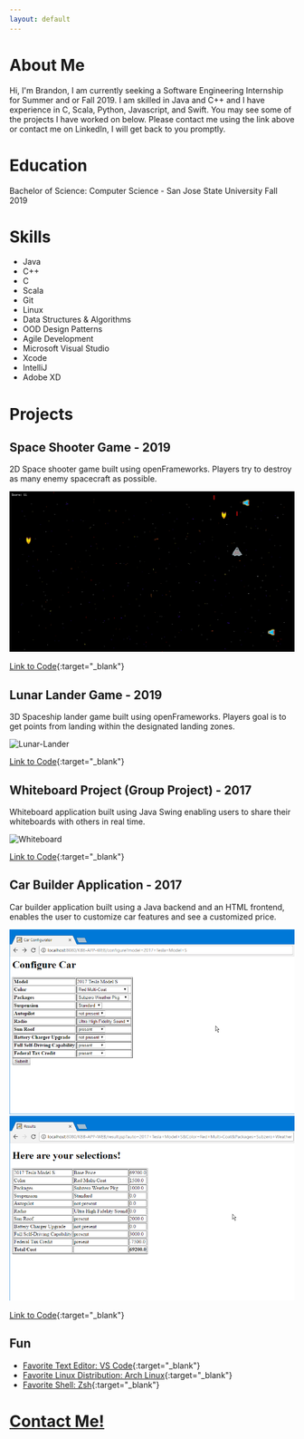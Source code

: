 ```yaml
---
layout: default
---
```


# About Me

Hi, I'm Brandon, I am currently seeking a Software Engineering Internship for Summer and or Fall 2019. I am skilled in Java and C++ and I have experience in C, Scala, Python, Javascript, and Swift. You may see some of the projects I have worked on below. Please contact me using the link above or contact me on LinkedIn, I will get back to you promptly.

# Education

Bachelor of Science: Computer Science - San Jose State University Fall 2019

# Skills

*   Java
*   C++
*   C
*   Scala
*   Git
*   Linux
*   Data Structures & Algorithms
*   OOD Design Patterns
*   Agile Development
*   Microsoft Visual Studio
*   Xcode
*   IntelliJ
*   Adobe XD

# Projects

## Space Shooter Game - 2019

2D Space shooter game built using openFrameworks. Players try to destroy as many enemy spacecraft as possible.

![Space-Shooter](assets/space-shooter.gif)

[Link to Code](https://github.com/brandon-a/2D-Shooter){:target="_blank"}

## Lunar Lander Game - 2019

3D Spaceship lander game built using openFrameworks. Players goal is to get points from landing within the designated landing zones.

![Lunar-Lander](assets/lunar-lander.gif)

[Link to Code](https://github.com/brandon-a/lunar-lander){:target="_blank"}

## Whiteboard Project (Group Project) - 2017

Whiteboard application built using Java Swing enabling users to share their whiteboards with others in real time.

![Whiteboard](assets/whiteboard.gif)

[Link to Code](https://github.com/brandon-a/whiteboard){:target="_blank"}

## Car Builder Application - 2017

Car builder application built using a Java backend and an HTML frontend, enables the user to customize car features and see a customized price.

![Car-Builder1](assets/car-builder-1.png)
![Car-Builder2](assets/car-builder-2.png)

[Link to Code](https://github.com/brandon-a/KBB-Application){:target="_blank"}

## Fun

*   [Favorite Text Editor: VS Code](https://code.visualstudio.com/){:target="_blank"}
*   [Favorite Linux Distribution: Arch Linux](https://www.archlinux.org/){:target="_blank"}
*   [Favorite Shell: Zsh](http://zsh.sourceforge.net/){:target="_blank"}


# [Contact Me!](https://goo.gl/forms/a9pudj0Qp75bmENh1 "Contact Me!")
